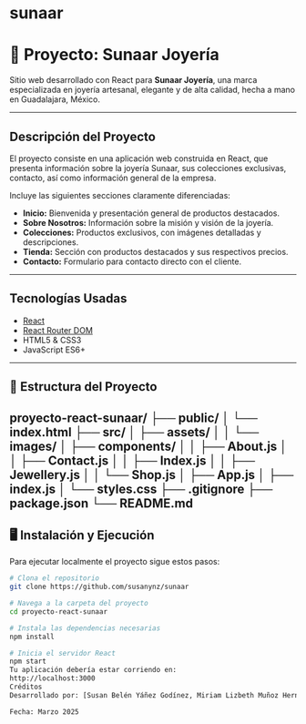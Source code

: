 # sunaar

# 💍 Proyecto: Sunaar Joyería

Sitio web desarrollado con React para **Sunaar Joyería**, una marca especializada en joyería artesanal, elegante y de alta calidad, hecha a mano en Guadalajara, México.

---

##  Descripción del Proyecto

El proyecto consiste en una aplicación web construida en React, que presenta información sobre la joyería Sunaar, sus colecciones exclusivas, contacto, así como información general de la empresa. 

Incluye las siguientes secciones claramente diferenciadas:

- **Inicio:** Bienvenida y presentación general de productos destacados.
- **Sobre Nosotros:** Información sobre la misión y visión de la joyería.
- **Colecciones:** Productos exclusivos, con imágenes detalladas y descripciones.
- **Tienda:** Sección con productos destacados y sus respectivos precios.
- **Contacto:** Formulario para contacto directo con el cliente.

---

##  Tecnologías Usadas

- [React](https://es.react.dev/)
- [React Router DOM](https://reactrouter.com/)
- HTML5 & CSS3
- JavaScript ES6+

---

## 📂 Estructura del Proyecto

proyecto-react-sunaar/ ├── public/ │ └── index.html ├── src/ │ ├── assets/ │ │ └── images/ │ ├── components/ │ │ ├── About.js │ │ ├── Contact.js │ │ ├── Index.js │ │ ├── Jewellery.js │ │ └── Shop.js │ ├── App.js │ ├── index.js │ └── styles.css ├── .gitignore ├── package.json └── README.md
---

## 🖥️ Instalación y Ejecución

Para ejecutar localmente el proyecto sigue estos pasos:

```bash
# Clona el repositorio
git clone https://github.com/susanynz/sunaar

# Navega a la carpeta del proyecto
cd proyecto-react-sunaar

# Instala las dependencias necesarias
npm install

# Inicia el servidor React
npm start
Tu aplicación debería estar corriendo en:
http://localhost:3000
Créditos
Desarrollado por: [Susan Belén Yáñez Godínez, Miriam Lizbeth Muñoz Hernández y Ricardo Raúl Riebling Romero]

Fecha: Marzo 2025